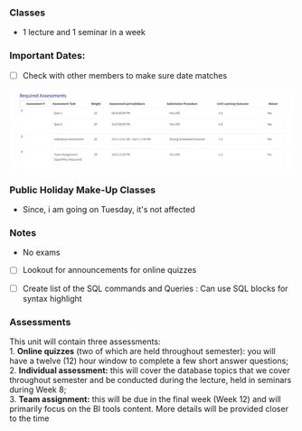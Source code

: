 ### Classes
- 1 lecture and 1 seminar in a week


### Important Dates: 
- [ ] Check with other members to make sure date matches

![alt text](images/image.png)


### Public Holiday Make-Up Classes
- Since, i am going on Tuesday, it's not affected


### Notes
- No exams
- [ ] Lookout for announcements for online quizzes
- [ ] Create list of the SQL commands and Queries : Can use SQL blocks for syntax highlight





### Assessments
This unit will contain three assessments: \
    1. **Online quizzes** (two of which are held throughout semester): you will have a twelve (12) hour window to complete a few short answer questions; \
    2. **Individual assessment:** this will cover the database topics that we cover throughout semester and be conducted during the lecture, held in seminars during Week 8; \
    3. **Team assignment:** this will be due in the final week (Week 12) and will primarily focus on the BI tools content. More details will be provided closer to the time

